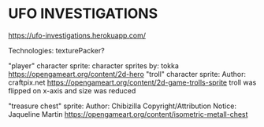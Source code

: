 # UFO INVESTIGATIONS

https://ufo-investigations.herokuapp.com/

Technologies: 
texturePacker?

"player" character sprite: 
  character sprites by: tokka
  https://opengameart.org/content/2d-hero
"troll" character sprite: 
  Author: craftpix.net
  https://opengameart.org/content/2d-game-trolls-sprite
  troll was flipped on x-axis and size was reduced

"treasure chest" sprite:
  Author: 
  Chibizilla
  Copyright/Attribution Notice: 
  Jaqueline Martin
  https://opengameart.org/content/isometric-metall-chest

